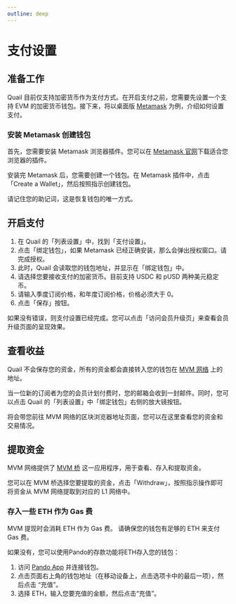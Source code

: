 ```yaml
---
outline: deep
---
```


# 支付设置

## 准备工作

Quail 目前仅支持加密货币作为支付方式。在开启支付之前，您需要先设置一个支持 EVM 的加密货币钱包。接下来，将以桌面版 [Metamask](https://metamask.io/) 为例，介绍如何设置支付。

### 安装 Metamask 创建钱包

首先，您需要安装 Metamask 浏览器插件。您可以在 [Metamask 官网](https://metamask.io/)下载适合您浏览器的插件。

安装完 Metamask 后，您需要创建一个钱包。在 Metamask 插件中，点击「Create a Wallet」，然后按照指示创建钱包。

请记住您的助记词，这是恢复钱包的唯一方式。

## 开启支付

1. 在 Quail 的「列表设置」中，找到「支付设置」。
2. 点击「绑定钱包」，如果 Metamask 已经正确安装，那么会弹出授权窗口。请完成授权。
3. 此时，Quail 会读取您的钱包地址，并显示在「绑定钱包」中。
4. 请选择您要接收支付的加密货币。目前支持 USDC 和 pUSD 两种美元稳定币。
5. 请输入季度订阅价格，和年度订阅价格，价格必须大于 0。
6. 点击「保存」按钮。

如果没有错误，则支付设置已经完成。您可以点击「访问会员升级页」来查看会员升级页面的呈现效果。

## 查看收益

Quail 不会保存您的资金，所有的资金都会直接转入您的钱包在 [MVM 网络](https://mvm.app) 上的地址。

当一位新的订阅者为您的会员计划付费时，您的邮箱会收到一封邮件。同时，您可以点击 Quail 的「列表设置」中「绑定钱包」右侧的放大镜按钮。

将会带您前往 MVM 网络的区块浏览器地址页面，您可以在这里查看您的资金和交易情况。

## 提取资金

MVM 网络提供了 [MVM 桥](https://bridge.mvm.app/) 这一应用程序，用于查看、存入和提取资金。

您可以在 MVM 桥选择您要提取的资金，点击「Withdraw」，按照指示操作即可将资金从 MVM 网络提取到对应的 L1 网络中。

### 存入一些 ETH 作为 Gas 费

MVM 提现时会消耗 ETH 作为 Gas 费。 请确保您的钱包有足够的 ETH 来支付 Gas 费。

如果没有，您可以使用Pando的存款功能将ETH存入您的钱包：

1. 访问 [Pando App](https://app.pando.im/) 并连接钱包。
2. 点击页面右上角的钱包地址（在移动设备上，点击选项卡中的最后一项），然后点击 “充值”。
3. 选择 ETH，输入您要充值的金额，然后点击“充值”。

